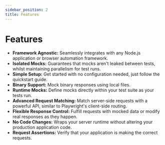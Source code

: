 ```yaml
---
sidebar_position: 2
title: Features
---
```


# Features

* **Framework Agnostic:** Seamlessly integrates with any Node.js application or browser automation framework.
* **Isolated Mocks:** Guarantees that mocks aren't leaked between tests, whilst maintaining parallelism for test runs.
* **Simple Setup:** Get started with no configuration needed, just follow the quickstart guide.
* **Binary Support:** Mock binary responses using local files.
* **Runtime Mocks:** Define mocks directly within your test suite as your tests run.
* **Advanced Request Matching:** Match server-side requests with a powerful API, similar to Playwright's client-side routing.
* **Flexible Response Control:** Fulfill requests with mocked data or modify real responses as they happen.
* **No Code Changes:** Wraps your server runtime without altering your production application code.
* **Request Assertions:** Verify that your application is making the correct requests.
